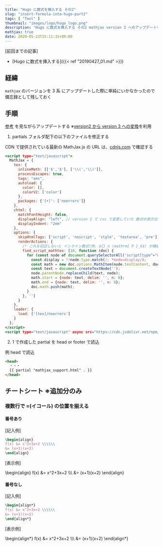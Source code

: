 ```yaml
---
title: "Hugo に数式を挿入する その2"
slug: "insert-formula-into-hugo-part2"
tags: [ "Tool" ]
thumbnail: "images/logo/hugo_logo.png"
description: "Hugo に数式を挿入する その2 mathjax version 3 へのアップデートを行った"
mathjax: true
date: 2020-05-23T15:11:31+09:00
---
```


[前回までの記事]

* [Hugo に数式を挿入する]({{< ref "20190427_01.md" >}})

## 経緯

`mathjax` のバージョンを 3 系 にアップデートした際に単純にいかなかったので備忘録として残しておく

## 手順

[参考](http://docs.mathjax.org/en/latest/web/configuration.html#converting-your-v2-configuration-to-v3) を見ながらアップデートする
※[version2 から version 3 への変換](https://mathjax.github.io/MathJax-demos-web/convert-configuration/convert-configuration.html)を利用

1. partials フォルダ配下の以下のファイルを修正する

CDN で提供されている最新の MathJax.js の URL は、[cdnjs.com](https://cdnjs.com/) で確認する

```html:mathjax_support.html
<script type="text/javascript">
  MathJax = {
    tex: {
      inlineMath: [['$','$'], ['\\(','\\)']],
      processEscapes: true,
      tags: "ams",
      autoload: {
        color: [],
        colorV2: ['color']
      },
      packages: {'[+]': ['noerrors']}
    },
    chtml: {
      matchFontHeight: false,
      displayAlign: "left", // version 2 で css で変更していた 数式の表示位置の設定
      displayIndent: "2em"
    },
    options: {
      skipHtmlTags: ['script', 'noscript', 'style', 'textarea', 'pre'],
      renderActions: {
        /* これを記述しないと インライン数式(例. ${}_n \mathrm{ P }_k$) が機能しない */
        find_script_mathtex: [10, function (doc) {
          for (const node of document.querySelectorAll('script[type^="math/tex"]')) {
            const display = !!node.type.match(/; *mode=display/);
            const math = new doc.options.MathItem(node.textContent, doc.inputJax[0], display);
            const text = document.createTextNode('');
            node.parentNode.replaceChild(text, node);
            math.start = {node: text, delim: '', n: 0};
            math.end = {node: text, delim: '', n: 0};
            doc.math.push(math);
          }
        }, '']
      }
    },
    loader: {
      load: ['[tex]/noerrors']
    }
  };
</script>
<script type="text/javascript" async src="https://cdn.jsdelivr.net/npm/mathjax@3/es5/tex-chtml.js" id="MathJax-script"></script>
```

2. 1 で作成した partial を head or footer で読込

例 head で読込

```html
<head>
  ・・・
  {{ partial "mathjax_support.html" . }}
</head>
```

## チートシート ※追加分のみ

### 複数行で =(イコール) の位置を揃える

#### 番号あり

  [記入例]

  ```latex
  \begin{align}
  f(x) &= x^2+3x+2 \\\\\\
  &= (x+1)(x+2)
  \end{align}
  ```

  [表示例]

  \begin{align}
  f(x) &= x^2+3x+2 \\\\\\
  &= (x+1)(x+2)
  \end{align}

#### 番号なし

  [記入例]

  ```latex
  \begin{align*}
  f(x) &= x^2+3x+2 \\\\\\
  &= (x+1)(x+2)
  \end{align*}
  ```

  [表示例]

  \begin{align*}
  f(x) &= x^2+3x+2 \\\\\\
  &= (x+1)(x+2)
  \end{align*}
